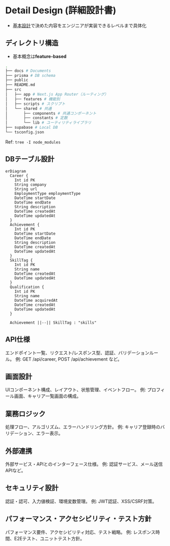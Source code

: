 # Detail Design (詳細設計書)

- [基本設計](./2_bd.md)で決めた内容をエンジニアが実装できるレベルまで具体化

## ディレクトリ構造

- 基本概念は**feature-based**

```sh
.
├── docs # Documents
├── prisma # DB schema
├── public
├── README.md
├── src
│   ├── app # Next.js App Router（ルーティング）
│   ├── features # 機能別
│   ├── scripts # スクリプト
│   └── shared # 共通
│       ├── components # 共通コンポーネント
│       ├── constants # 定数
│       └── lib # ユーティリティライブラリ
├── supabase # Local DB
└── tsconfig.json
```

Ref: `tree -I node_modules`

## DBテーブル設計

```mermaid
erDiagram
  Career {
    Int id PK
    String company
    String url
    EmploymentType employmentType
    DateTime startDate
    DateTime endDate
    String description
    DateTime createdAt
    DateTime updatedAt
  }
  Achievement {
    Int id PK
    DateTime startDate
    DateTime endDate
    String description
    DateTime createdAt
    DateTime updatedAt
  }
  SkillTag {
    Int id PK
    String name
    DateTime createdAt
    DateTime updatedAt
  }
  Qualification {
    Int id PK
    String name
    DateTime acquiredAt
    DateTime createdAt
    DateTime updatedAt
  }

  Achievement ||--|| SkillTag : "skills"
```

## API仕様

エンドポイント一覧、リクエスト/レスポンス型、認証、バリデーションルール。
例: GET /api/career, POST /api/achievement など。

## 画面設計

UIコンポーネント構成、レイアウト、状態管理、イベントフロー。
例: プロフィール画面、キャリア一覧画面の構成。

## 業務ロジック

処理フロー、アルゴリズム、エラーハンドリング方針。
例: キャリア登録時のバリデーション、エラー表示。

## 外部連携

外部サービス・APIとのインターフェース仕様。
例: 認証サービス、メール送信APIなど。

## セキュリティ設計

認証・認可、入力値検証、環境変数管理。
例: JWT認証、XSS/CSRF対策。

## パフォーマンス・アクセシビリティ・テスト方針

パフォーマンス要件、アクセシビリティ対応、テスト戦略。
例: レスポンス時間、E2Eテスト、ユニットテスト方針。
